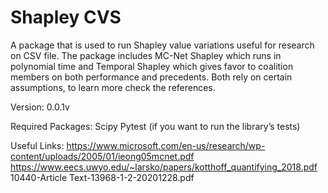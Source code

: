 # Shapley CVS
A package that is used to run Shapley value variations useful for research on CSV file. The package includes MC-Net Shapley which runs in polynomial time and Temporal Shapley which gives favor to coalition members on both performance and precedents. Both rely on certain assumptions, to learn more check the references. 

Version: 0.0.1v

Required Packages: 
 Scipy
 Pytest (if you want to run the library’s tests)

Useful Links: 
	https://www.microsoft.com/en-us/research/wp-content/uploads/2005/01/ieong05mcnet.pdf
	https://www.eecs.uwyo.edu/~larsko/papers/kotthoff_quantifying_2018.pdf
	10440-Article Text-13968-1-2-20201228.pdf
